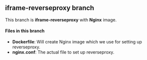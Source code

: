 ## iframe-reverseproxy branch 
 This branch is **iframe-reverseproxy** with **Nginx** image. 

#### Files in this branch
  - **Dockerfile**: Will create Nginx image which we use for setting up reverseproxy.
  - **nginx.conf**: The actual file to set up reverseproxy. 


